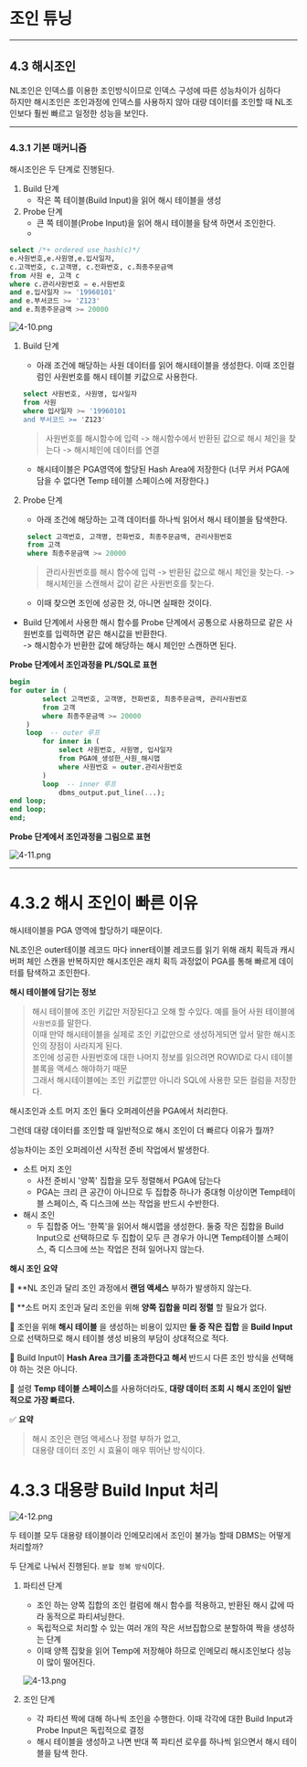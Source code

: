 # 조인 튜닝

---
## 4.3 해시조인

NL조인은 인덱스를 이용한 조인방식이므로 인덱스 구성에 따른 성능차이가 심하다<br>
하지만 해시조인은 조인과정에 인덱스를 사용하지 않아 대량 데이터를 조인할 때 NL조인보다 훨씬 빠르고 일정한 성능을 보인다.

---
### 4.3.1 기본 매커니즘

해시조인은 두 단계로 진행된다.

1. Build 단계
    - 작은 쪽 테이블(Build Input)을 읽어 해시 테이블을 생성
2. Probe 단계
    - 큰 쪽 테이블(Probe Input)을 읽어 해시 테이블을 탐색 하면서 조인한다.
    - 
```sql
select /*+ ordered use_hash(c)*/
e.사원번호,e.사원명,e.입사일자,
c.고객번호, c.고객명, c.전화번호, c.최종주문금액
from 사원 e, 고객 c
where c.관리사원번호 = e.사원번호
and e.입사일자 >= '19960101'
and e.부서코드 >= 'Z123'
and e.최종주문금액 >= 20000
```
![4-10.png](image/4-10.png)

1. Build 단계
   - 아래 조건에 해당하는 사원 데이터를 읽어 해시테이블을 생성한다. 이때 조인컬럼인 사원번호를 해시 테이블 키값으로 사용한다.

    ```sql
    select 사원번호, 사원명, 입사일자
    from 사원
    where 입사일자 >= '19960101
    and 부서코드 >= 'Z123'
    ```

   > 사원번호를 해시함수에 입력 -> 해시함수에서 반환된 값으로 해시 체인을 찾는다 -> 해시체인에 데이터를 연결
   - 해시테이블은 PGA영역에 할당된 Hash Area에 저장한다 (너무 커서 PGA에 담을 수 없다면 Temp 테이블 스페이스에 저장한다.)
   
2. Probe 단계 
   - 아래 조건에 해당하는 고객 데이터를 하나씩 읽어서 해시 테이블을 탐색한다.
   ```sql
    select 고객번호, 고객명, 전화번호, 최종주문금액, 관리사원번호
    from 고객
    where 최종주문금액 >= 20000
   ```
   > 관리사원번호를 해시 함수에 입력 -> 반환된 값으로 해시 체인을 찾는다. -> 해시체인을 스캔해서 값이 같은 사원번호를 찾는다.
   - 이때 찾으면 조인에 성공한 것, 아니면 실패한 것이다. 

- Build 단계에서 사용한 해시 함수를 Probe 단계에서 공통으로 사용하므로 같은 사원번호를 입력하면 같은 해시값을 반환한다.<br>
-> 해시함수가 반환한 값에 해당하는 해시 체인만 스캔하면 된다.

**Probe 단계에서 조인과정을 PL/SQL로 표현**
```sql
begin
for outer in (
        select 고객번호, 고객명, 전화번호, 최종주문금액, 관리사원번호
        from 고객 
        where 최종주문금액 >= 20000
    )
    loop  -- outer 루프
        for inner in (
            select 사원번호, 사원명, 입사일자 
            from PGA에_생성한_사원_해시맵
            where 사원번호 = outer.관리사원번호
        )
        loop  -- inner 루프
            dbms_output.put_line(...);
end loop;
end loop;
end;
```

**Probe 단계에서 조인과정을 그림으로 표현**

![4-11.png](image/4-11.png)

---
# 4.3.2 해시 조인이 빠른 이유

해시테이블을 PGA 영역에 할당하기 때문이다.

NL조인은 outer테이블 레코드 마다 inner테이블 레코드를 읽기 위해 래치 획득과 캐시버퍼 체인 스캔을 반복하지만
해시조인은 래치 획득 과정없이 PGA를 통해 빠르게 데이터를 탐색하고 조인한다.

**해시 테이블에 담기는 정보**
>해시 테이블에 조인 키값만 저장된다고 오해 할 수있다. 예를 들어 사원 테이블에 `사원번호`를 말한다.<br>
> 이때 만약 해시테이블을 실제로 조인 키값만으로 생성하게되면 앞서 말한 해시조인의 장점이 사라지게 된다.<br>
> 조인에 성공한 사원번호에 대한 나머지 정보를 읽으려면 ROWID로 다시 테이블 블록을 액세스 해야하기 때문<br>
> 그래서 해시테이블에는 조인 키값뿐만 아니라 SQL에 사용한 모든 컬럼을 저장한다.<br>

해시조인과 소트 머지 조인 둘다 오퍼레이션을 PGA에서 처리한다.

그런데 대량 데이터를 조인할 때 일반적으로 해시 조인이 더 빠르다 이유가 뭘까?   

성능차이는 조인 오퍼레이션 시작전 준비 작업에서 발생한다.

- 소트 머지 조인
   - 사전 준비시 '양쪽' 집합을 모두 정렬해서 PGA에 담는다 
   - PGA는 크리 큰 공간이 아니므로 두 집합중 하나가 중대형 이상이면 Temp테이블 스페이스, 즉 디스크에 쓰는 작업을 반드시 수반한다.
- 해시 조인
  - 두 집합중 어느 '한쪽'을 읽어서 해시맵을 생성한다. 둘중 작은 집합을 Build Input으로 선택하므로 두 집합이 모두 큰 경우가 아니면 Temp테이블 스페이스, 즉 디스크에 쓰는 작업은 전혀 일어나지 않는다.


**해시 조인 요약**

🔹 **NL 조인과 달리 조인 과정에서 **랜덤 액세스** 부하가 발생하지 않는다.

🔹 **소트 머지 조인과 달리 조인을 위해 **양쪽 집합을 미리 정렬** 할 필요가 없다.

🔹 조인을 위해 **해시 테이블** 을 생성하는 비용이 있지만 **둘 중 작은 집합** 을 **Build Input** 으로 선택하므로 해시 테이블 생성 비용의 부담이 상대적으로 적다.

🔹 Build Input이 **Hash Area 크기를 초과한다고 해서** 반드시 다른 조인 방식을 선택해야 하는 것은 아니다.

🔹 설령 **Temp 테이블 스페이스**를 사용하더라도, **대량 데이터 조회 시 해시 조인이 일반적으로 가장 빠르다.**

✅ **요약**
> 해시 조인은 랜덤 액세스나 정렬 부하가 없고,  
> 대용량 데이터 조인 시 효율이 매우 뛰어난 방식이다.

# 4.3.3 대용량 Build Input 처리
![4-12.png](image/4-12.png)

두 테이블 모두 대용량 테이블이라 인메모리에서 조인이 불가능 할때 DBMS는 어떻게 처리할까?

두 단계로 나눠서 진행된다. `분할 정복 방식`이다.

1. 파티션 단계
   - 조인 하는 양쪽 집합의 조인 컬럼에 해시 함수를 적용하고, 반환된 해시 값에 따라 동적으로 파티셔닝한다.
   - 독립적으로 처리할 수 있는 여러 개의 작은 서브집합으로 분할하여 짝을 생성하는 단계
   - 이때 양쬭 집핮을 읽어 Temp에 저장해야 하므로 인메모리 해시조인보다 성능이 많이 떨어진다.
   
   ![4-13.png](image/4-13.png)
2. 조인 단계
   - 각 파티션 짝에 대해 하나씩 조인을 수행한다. 이때 각각에 대한 Build Input과 Probe Input은 독립적으로 결정
   - 해시 테이블을 생성하고 나면 반대 쪽 파티션 로우를 하나씩 읽으면서 해시 테이블을 탐색 한다.

